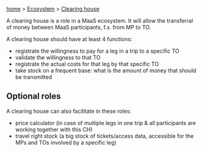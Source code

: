 [home](https://github.com/TOMP-WG/TOMP-API/wiki) > [Ecosystem](https://github.com/TOMP-WG/TOMP-API/wiki#Eco-system-relations.md) > [Clearing house](Clearing-house.md)

A clearing house is a role in a MaaS ecosystem. It will allow the transferral of money between MaaS participants, f.x. from MP to TO.  

A clearing house should have at least 4 functions:
* registrate the willingness to pay for a leg in a trip to a specific TO
* validate the willingness to that TO
* registrate the actual costs for that leg by that specific TO
* take stock on a frequent base: what is the amount of money that should be transmitted  

## Optional roles
A clearing house can also facilitate in these roles:
* price calculator (in case of multiple legs in one trip & all participants are working together with this CH)
* travel right stock (a big stock of tickets/access data, accessible for the MPs and TOs involved by a specific leg)